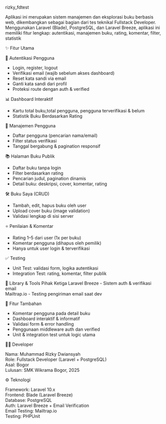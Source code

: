 rizky_fdtest

Aplikasi ini merupakan sistem manajemen dan eksplorasi buku berbasis web, dikembangkan sebagai bagian dari tes teknikal Fullstack Developer. Menggunakan Laravel (Blade), PostgreSQL, dan Laravel Breeze, aplikasi ini memiliki fitur lengkap: autentikasi, manajemen buku, rating, komentar, filter, statistik

✨ Fitur Utama

🔐 Autentikasi Pengguna
- Login, register, logout
- Verifikasi email (wajib sebelum akses dashboard)
- Reset kata sandi via email
- Ganti kata sandi dari profil
- Proteksi route dengan auth & verified

📊 Dashboard Interaktif
- Kartu total buku,total pengguna, pengguna terverifikasi & belum
- Statistik Buku Berdasarkan Rating

👥 Manajemen Pengguna
- Daftar pengguna (pencarian nama/email)
- Filter status verifikasi
- Tanggal bergabung & pagination responsif

📚 Halaman Buku Publik
- Daftar buku tanpa login
- Filter berdasarkan rating
- Pencarian judul, pagination dinamis
- Detail buku: deskripsi, cover, komentar, rating

🛠️ Buku Saya (CRUD)
- Tambah, edit, hapus buku oleh user
- Upload cover buku (image validation)
- Validasi lengkap di sisi server

⭐ Penilaian & Komentar
- Rating 1–5 dari user (1x per buku)
- Komentar pengguna (dihapus oleh pemilik)
- Hanya untuk user login & terverifikasi

✅ Testing
- Unit Test: validasi form, logika autentikasi
- Integration Test: rating, komentar, filter publik

📄 Library & Tools Pihak Ketiga
Laravel Breeze - Sistem auth & verifikasi email  
Mailtrap.io - Testing pengiriman email saat dev  

🌟 Fitur Tambahan
- Komentar pengguna pada detail buku
- Dashboard interaktif & informatif
- Validasi form & error handling
- Penggunaan middleware auth dan verified
- Unit & integration test untuk logic utama

👨‍💻 Developer

Nama: Muhammad Rizky Dwiansyah  
Role: Fullstack Developer (Laravel + PostgreSQL)  
Asal: Bogor  
Lulusan: SMK Wikrama Bogor, 2025  

⚙️ Teknologi

Framework: Laravel 10.x  
Frontend: Blade (Laravel Breeze)  
Database: PostgreSQL  
Auth: Laravel Breeze + Email Verification   
Email Testing: Mailtrap.io  
Testing: PHPUnit  


